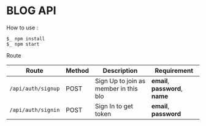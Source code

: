 # BLOG API

How to use :

```
$_ npm install
$_ npm start
```

Route

Route|Method|Description|Requirement
-----|------|-----------|-----------
`/api/auth/signup`|POST|Sign Up to join as member in this blo|**email**, **password**, **name**
`/api/auth/signin`|POST|Sign In to get token|**email**, **password**

